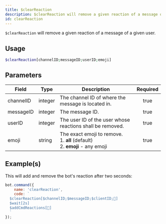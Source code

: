 ```yaml
---
title: $clearReaction
description: $clearReaction will remove a given reaction of a message of a given user.
id: clearReaction
---
```


`$clearReaction` will remove a given reaction of a message of a given user.

## Usage

```php
$clearReaction[channelID;messageID;userID;emoji]
```

## Parameters

| Field     | Type    | Description                                                                            | Required |
| --------- | ------- | -------------------------------------------------------------------------------------- | :------: |
| channelID | integer | The channel ID of where the message is located in.                                     |   true   |
| messageID | integer | The message ID.                                                                        |   true   |
| userID    | integer | The user ID of the user whose reactions shall be removed.                              |   true   |
| emoji     | string  | The exact emoji to remove. <br /> 1. **all** (default) <br /> 2. **emoji** - any emoji |   true   |

## Example(s)

This will add and remove the bot's reaction after two seconds:

```javascript
bot.command({
    name: 'clearReaction',
    code: `
  $clearReaction[$channelID;$messageID;$clientID;🥱]
  $wait[2s]
  $addCmdReactions[🥱]
  `
});
```
